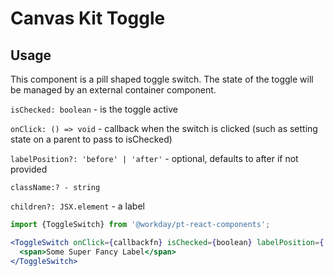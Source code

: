 # Canvas Kit Toggle

## Usage

This component is a pill shaped toggle switch. The state of the toggle will be managed by an
external container component.

`isChecked: boolean` - is the toggle active

`onClick: () => void` - callback when the switch is clicked (such as setting state on a parent to
pass to isChecked)

`labelPosition?: 'before' | 'after'` - optional, defaults to after if not provided

`className:? - string`

`children?: JSX.element` - a label

```javascript
import {ToggleSwitch} from '@workday/pt-react-components';
```

```jsx
<ToggleSwitch onClick={callbackfn} isChecked={boolean} labelPosition={'before'}>
  <span>Some Super Fancy Label</span>
</ToggleSwitch>
```
